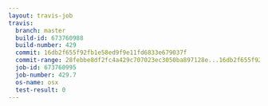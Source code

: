 ```yaml
---
layout: travis-job
travis:
  branch: master
  build-id: 673760988
  build-number: 429
  commit: 16db2f655f92fb1e58ed9f9e11fd6833e679037f
  commit-range: 28febbe8df2fc4a429c707023ec3050ba897128e...16db2f655f92fb1e58ed9f9e11fd6833e679037f
  job-id: 673760995
  job-number: 429.7
  os-name: osx
  test-result: 0
---
```

